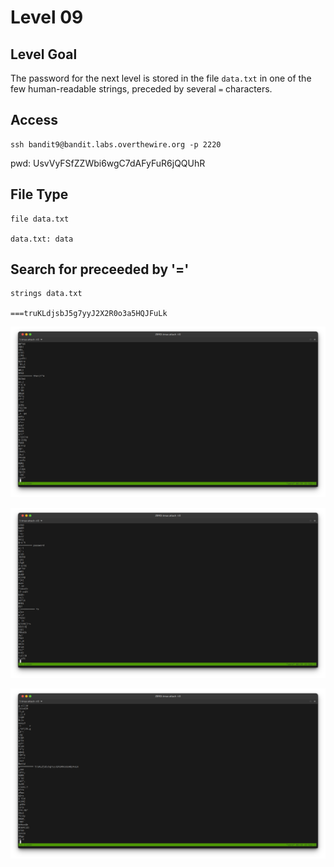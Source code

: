 # Level 09

## Level Goal
The password for the next level is stored in the file `data.txt` in one of the few human-readable strings, preceded by several `=` characters.

## Access
```
ssh bandit9@bandit.labs.overthewire.org -p 2220
```
pwd: UsvVyFSfZZWbi6wgC7dAFyFuR6jQQUhR

## File Type
```
file data.txt

data.txt: data
```

## Search for preceeded by '='
```
strings data.txt

===truKLdjsbJ5g7yyJ2X2R0o3a5HQJFuLk
```

![01](./level09/01.png)

![02](./level09/02.png)

![03](./level09/03.png)
